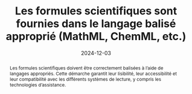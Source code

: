 ---
title: "Les formules scientifiques sont fournies dans le langage balisé approprié  (MathML, ChemML, etc.) "
abstract: "Les formules scientifiques doivent être correctement balisées à l’aide de langages appropriés. Cette démarche garantit leur lisibilité, leur accessibilité et leur compatibilité avec les différents systèmes de lecture, y compris les technologies d’assistance."
categories: 
    - "structure et code"
agrege: O0000-E081
opquast: 'N/A'
indiceebook: '81'
description: "Règle n° 081"
before: "080"
weight: "081"
after: "082"
actif: '1'
layout: rules
date: 2024-12-03
tags: 
    - "Accessibilité"
    - "Interopérabilité"
    - "Utilisabilité"
    - "Lisibilité"
objectif: 
    - "Assurer l'accessibilité des formules scientifiques&nbsp;: Pour garantir que les formules scientifiques sont lisibles et compréhensibles par tous les utilisateurs."
    - "Utiliser des langages balisés standardisés&nbsp;: Pour garantir la compatibilité et l'interopérabilité des formules scientifiques."
Meo: 
    - "Les formules scientifiques doivent être balisées en MathML ou ChemML"
Controle: 
    - "Vérifier que toutes les formules scientifiques sont balisées en MathML ou ChemML"
epubcheck: false
ace: false
humancheck: true
ReadiumGoToolkit: 
Source: 
    - "SNE"
Referentiel: 
    - "[Web Content Accessibility Guidelines (WCAG)](https://www.w3.org/WAI/standards-guidelines/wcag/)"
steps: 
    - "Projet éditorial"
    - "Production numérique"
---